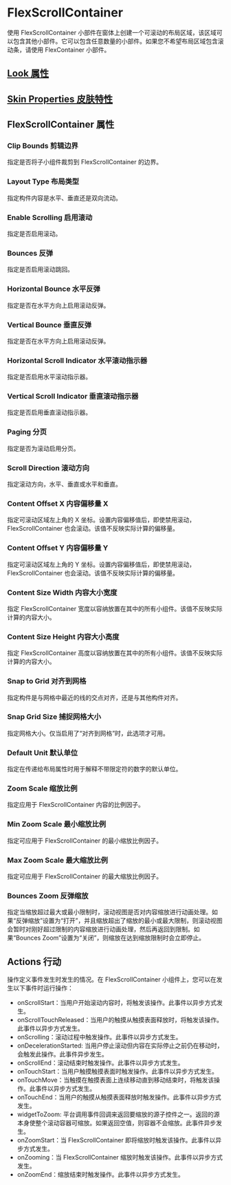 # FlexScrollContainer
使用 FlexScrollContainer 小部件在窗体上创建一个可滚动的布局区域，该区域可以包含其他小部件。它可以包含任意数量的小部件。如果您不希望布局区域包含滚动条，请使用 FlexContainer 小部件。

## [Look 属性](./LookProperties.md)

## [Skin Properties 皮肤特性](.//UnderstandingSkinsAndThemes.md)

## FlexScrollContainer 属性
### Clip Bounds 剪辑边界
指定是否将子小组件裁剪到 FlexScrollContainer 的边界。

### Layout Type 布局类型
指定构件内容是水平、垂直还是双向流动。

### Enable Scrolling 启用滚动
指定是否启用滚动。

### Bounces 反弹
指定是否启用滚动跳回。

### Horizontal Bounce 水平反弹
指定是否在水平方向上启用滚动反弹。

### Vertical Bounce 垂直反弹
指定是否在水平方向上启用滚动反弹。

### Horizontal Scroll Indicator 水平滚动指示器
指定是否启用水平滚动指示器。

### Vertical Scroll Indicator 垂直滚动指示器
指定是否启用垂直滚动指示器。

### Paging 分页
指定是否为滚动启用分页。

### Scroll Direction 滚动方向
指定滚动方向，水平、垂直或水平和垂直。

### Content Offset X 内容偏移量 X
指定可滚动区域左上角的 X 坐标。设置内容偏移值后，即使禁用滚动，FlexScrollContainer 也会滚动。该值不反映实际计算的偏移量。

### Content Offset Y 内容偏移量 Y
指定可滚动区域左上角的 Y 坐标。设置内容偏移值后，即使禁用滚动，FlexScrollContainer 也会滚动。该值不反映实际计算的偏移量。

### Content Size Width 内容大小宽度
指定 FlexScrollContainer 宽度以容纳放置在其中的所有小组件。该值不反映实际计算的内容大小。

### Content Size Height 内容大小高度
指定 FlexScrollContainer 高度以容纳放置在其中的所有小组件。该值不反映实际计算的内容大小。

### Snap to Grid 对齐到网格
指定构件是与网格中最近的线的交点对齐，还是与其他构件对齐。

### Snap Grid Size 捕捉网格大小
指定网格大小。仅当启用了“对齐到网格”时，此选项才可用。

### Default Unit 默认单位
指定在传递给布局属性时用于解释不带限定符的数字的默认单位。

### Zoom Scale 缩放比例
指定应用于 FlexScrollContainer 内容的比例因子。

### Min Zoom Scale 最小缩放比例
指定可应用于 FlexScrollContainer 的最小缩放比例因子。

### Max Zoom Scale 最大缩放比例
指定可应用于 FlexScrollContainer 的最大缩放比例因子。

### Bounces Zoom 反弹缩放
指定当缩放超过最大或最小限制时，滚动视图是否对内容缩放进行动画处理。如果“反弹缩放”设置为“打开”，并且缩放超出了缩放的最小或最大限制，则滚动视图会暂时对刚好超过限制的内容缩放进行动画处理，然后再返回到限制。如果“Bounces Zoom”设置为“关闭”，则缩放在达到缩放限制时会立即停止。

## Actions 行动
操作定义事件发生时发生的情况。在 FlexScrollContainer 小组件上，您可以在发生以下事件时运行操作：
* onScrollStart：当用户开始滚动内容时，将触发该操作。此事件以异步方式发生。
* onScrollTouchReleased：当用户的触摸从触摸表面释放时，将触发该操作。此事件以异步方式发生。
* onScrolling：滚动过程中触发操作。此事件以异步方式发生。
* onDecelerationStarted: 当用户停止滚动但内容在实际停止之前仍在移动时，会触发此操作。此事件异步发生。
* onScrollEnd：滚动结束时触发操作。此事件以异步方式发生。
* onTouchStart：当用户触摸触摸表面时触发操作。此事件以异步方式发生。
* onTouchMove：当触摸在触摸表面上连续移动直到移动结束时，将触发该操作。此事件以异步方式发生。
* onTouchEnd：当用户的触摸从触摸表面释放时触发操作。此事件以异步方式发生。
* widgetToZoom: 平台调用事件回调来返回要缩放的源子控件之一。返回的源本身使整个滚动容器可缩放。如果返回空值，则容器不会缩放。此事件异步发生。
* onZoomStart：当 FlexScrollContainer 即将缩放时触发该操作。此事件以异步方式发生。
* onZooming：当 FlexScrollContainer 缩放时触发该操作。此事件以异步方式发生。
* onZoomEnd：缩放结束时触发操作。此事件以异步方式发生。

